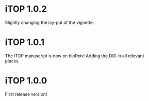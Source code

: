 # iTOP 1.0.2
Slightly changing the lay-put of the vignette.

# iTOP 1.0.1
The iTOP manuscript is now on bioRxiv! Adding the DOI in all relevant places.

# iTOP 1.0.0
First release version!

